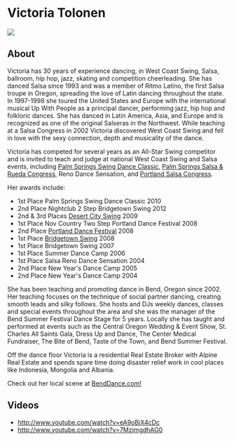 # Victoria Tolonen
<img src="https://s1dancefest.s3.amazonaws.com/Victoria%20Tolonen.jpg" />

## About
Victoria has 30 years of experience dancing, in West Coast Swing, Salsa, ballroom, hip hop, jazz, skating and competition cheerleading. She has danced Salsa since 1993 and was a member of Ritmo Latino, the first Salsa troupe in Oregon, spreading the love of Latin dancing throughout the state. In 1997-1998 she toured the United States and Europe with the international musical Up With People as a principal dancer, performing jazz, hip hop and folkloric dances. She has danced in Latin America, Asia, and Europe and is recognized as one of the original Salseras in the Northwest. While teaching at a Salsa Congress in 2002 Victoria discovered West Coast Swing and fell in love with the sexy connection, depth and musicality of the dance.

Victoria has competed for several years as an All-Star Swing competitor and is invited to teach and judge at national West Coast Swing and Salsa events, including <a href="http://www.peoplewhodance.net/summer/swing/index.php">Palm Springs Swing Dance Classic</a>, <a href="http://www.peoplewhodance.net/summer/salsa/">Palm Springs Salsa & Rueda Congress</a>, Reno Dance Sensation, and <a href="http://www.geminivip.com/index.php/en/pschome2">Portland Salsa Congress</a>. 

Her awards include:

* 1st Place Palm Springs Swing Dance Classic 2010
* 2nd Place Nightclub 2 Step Bridgetown Swing 2012
* 2nd & 3rd Places <a href="http://www.desertcityswing.com/">Desert City Swing</a> 2009
* 1st Place Nov Country Two Step Portland Dance Festival 2008
* 2nd Place <a href="http://www.portlanddancefestival.com/">Portland Dance Festival</a> 2008
* 1st Place <a href="http://www.portlandswing.org/bts/">Bridgetown Swing</a> 2008
* 1st Place Bridgetown Swing 2007
* 1st Place Summer Dance Camp 2006
* 1st Place Salsa Reno Dance Sensation 2004
* 2nd Place New Year's Dance Camp 2005
* 2nd Place New Year's Dance Camp 2004

She has been teaching and promoting dance in Bend, Oregon since 2002. Her teaching focuses on the technique of social partner dancing, creating smooth leads and silky follows. She hosts and DJs weekly dances, classes and special events throughout the area and she was the manager of the Bend Summer Festival Dance Stage for 5 years. Locally she has taught and performed at events such as the Central Oregon Wedding & Event Show, St. Charles All Saints Gala, Dress Up and Dance, The Center Medical Fundraiser, The Bite of Bend, Taste of the Town, and Bend Summer Festival.

Off the dance floor Victoria is a residential Real Estate Broker with Alpine Real Estate and spends spare time doing disaster relief work in cool places like Indonesia, Mongolia and Albania.  

Check out her local scene at <a href="http://www.benddance.com/">BendDance.com!</a>

## Videos
* http://www.youtube.com/watch?v=eA9oBjX4cDc
* http://www.youtube.com/watch?v=7MzjmgdhAG0